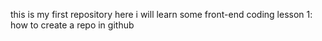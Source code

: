 this is my first repository
here i will learn some front-end coding
lesson 1:
how to create a repo in github
